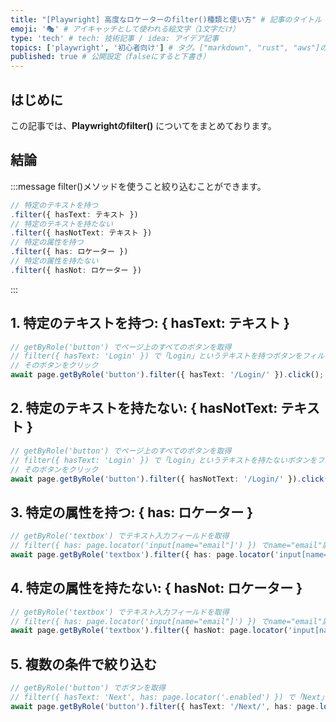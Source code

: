 ```yaml
---
title: "[Playwright] 高度なロケーターのfilter()種類と使い方" # 記事のタイトル
emoji: '🎭' # アイキャッチとして使われる絵文字（1文字だけ）
type: 'tech' # tech: 技術記事 / idea: アイデア記事
topics: ['playwright', '初心者向け'] # タグ。["markdown", "rust", "aws"]のように指定する
published: true # 公開設定（falseにすると下書き）
---
```


## はじめに
この記事では、**Playwrightのfilter()** についてをまとめております。

## 結論
:::message
filter()メソッドを使うこと絞り込むことができます。
```ts
// 特定のテキストを持つ
.filter({ hasText: テキスト })
// 特定のテキストを持たない
.filter({ hasNotText: テキスト })
// 特定の属性を持つ
.filter({ has: ロケーター })
// 特定の属性を持たない
.filter({ hasNot: ロケーター })
```
:::

## 1. 特定のテキストを持つ: { hasText: テキスト }
```ts
// getByRole('button') でページ上のすべてのボタンを取得
// filter({ hasText: 'Login' }) で「Login」というテキストを持つボタンをフィルタリング
// そのボタンをクリック
await page.getByRole('button').filter({ hasText: '/Login/' }).click();
```

## 2. 特定のテキストを持たない: { hasNotText: テキスト }
```ts
// getByRole('button') でページ上のすべてのボタンを取得
// filter({ hasText: 'Login' }) で「Login」というテキストを持たないボタンをフィルタリング
// そのボタンをクリック
await page.getByRole('button').filter({ hasNotText: '/Login/' }).click();
```

## 3. 特定の属性を持つ: { has: ロケーター }
```ts
// getByRole('textbox') でテキスト入力フィールドを取得
// filter({ has: page.locator('input[name="email"]') }) でname="email"属性を持つ入力フィールドをフィルタリング
await page.getByRole('textbox').filter({ has: page.locator('input[name="email"]') });
```

## 4. 特定の属性を持たない: { hasNot: ロケーター }
```ts
// getByRole('textbox') でテキスト入力フィールドを取得
// filter({ has: page.locator('input[name="email"]') }) でname="email"属性を持たない入力フィールドをフィルタリング
await page.getByRole('textbox').filter({ hasNot: page.locator('input[name="email"]') });
```

## 5. 複数の条件で絞り込む
```ts
// getByRole('button') でボタンを取得
// filter({ hasText: 'Next', has: page.locator('.enabled') }) で「Next」というテキストを持ち、かつクラス名が.enabledのボタンを絞り込む
await page.getByRole('button').filter({ hasText: '/Next/', has: page.locator('.enabled') }).click();
```

